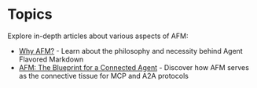 # Topics

Explore in-depth articles about various aspects of AFM:

- [Why AFM?](why-afm.md) - Learn about the philosophy and necessity behind Agent Flavored Markdown
- [AFM: The Blueprint for a Connected Agent](afm-connected-agent.md) - Discover how AFM serves as the connective tissue for MCP and A2A protocols
